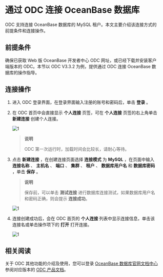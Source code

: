 # 通过 ODC 连接 OceanBase 数据库

ODC 支持连接 OceanBase 数据库的 MySQL 租户。本文主要介绍该连接方式的前提条件和连接操作。

## 前提条件

确保已获取 Web 版 OceanBase 开发者中心 ODC 网址，或已经下载并安装客户端版本的 ODC。本节以 ODC V3.3.2 为例，提供通过 ODC 连接 OceanBase 数据库的操作指导。

## 连接操作

1. 进入 ODC 登录界面，在登录界面输入注册的账号和密码后，单击 **登录** 。

2. 在 ODC 首页中会直接显示 **个人连接** 页签，可在 **个人连接** 页签的右上角单击 **新建连接** 创建个人连接。

   ![1](https://obbusiness-private.oss-cn-shanghai.aliyuncs.com/doc/img/observer/V3.1.3/zh-CN/developer-guide/connect-to-oceanbase-database/4.%E6%96%B0%E5%BB%BA%E6%95%B0%E6%8D%AE%E5%BA%93%E8%BF%9E%E6%8E%A5.png)

   > **说明**
   >
   > ODC 第一次运行时，加载时间会比较长，请耐心等待。

3. 点击 **新建连接** ，在创建连接页面选择 **连接模式** 为 **MySQL** ，在页面中输入 **连接名称** 、 **主机名** 、 **端口** 、 **集群** 、 **租户** 、 **数据库用户名** 和 **数据库密码** ，单击 **保存** 。

   > **说明**  
   > 
   > 保存前，可以单击 **测试连接** 进行数据库连接测试，如果数据库用户名和密码正确，则会提示 **连接成功**。

   ![1](https://obbusiness-private.oss-cn-shanghai.aliyuncs.com/doc/img/observer/V3.1.3/zh-CN/developer-guide/connect-to-oceanbase-database/4.%E7%BC%96%E8%BE%91%E8%BF%9E%E6%8E%A5.png)

4. 连接创建成功后，会在 ODC 首页的 **个人连接** 列表中显示连接信息，单击该连接名或单击操作项下的 **打开** 打开连接​。

   ![1](https://obbusiness-private.oss-cn-shanghai.aliyuncs.com/doc/img/observer/V3.1.3/zh-CN/developer-guide/connect-to-oceanbase-database/4.%E6%95%B0%E6%8D%AE%E5%BA%93%E8%BF%9E%E6%8E%A5%E6%88%90%E5%8A%9F.png)

## 相关阅读

关于 ODC 其他功能的介绍及使用，您可以登录 [OceanBase 数据库官网文档中心](https://www.oceanbase.com/docs/enterprise-oceanbase-database-cn-10000000000354568) 参阅对应版本的 [ODC 产品文档](https://www.oceanbase.com/docs/enterprise-odc-doc-cn-10000000000691059)。
